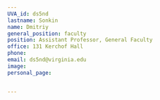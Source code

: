 ```yaml
---
UVA_id: ds5nd
lastname: Sonkin
name: Dmitriy
general_position: faculty
position: Assistant Professor, General Faculty
office: 131 Kerchof Hall
phone: 
email: ds5nd@virginia.edu
image:
personal_page:


---
```

